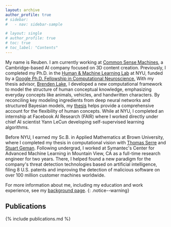 ```yaml
---
layout: archive
author_profile: true
# sidebar:
#   - nav: sidebar-sample

# layout: single
# author_profile: true
# toc: true
# toc_label: "Contents"
---
```


My name is Reuben.
I am currently working at [Common Sense Machines](https://www.csm.ai), a Cambridge-based AI company focused on 3D content creation.
Previously, I completed my Ph.D. in the [Human & Machine Learning Lab](https://lake-lab.github.io) at NYU, funded by a [Google Ph.D. Fellowship in Computational Neuroscience.](https://research.googleblog.com/2018/04/announcing-2018-google-phd-fellows-for.html)
With my thesis advisor, [Brenden Lake](https://www.technologyreview.com/lists/innovators-under-35/2018/visionary/brenden-lake/), I developed a new computational framework to model the structure of human conceptual knowledge, emphasizing everyday concepts like animals, vehicles, and handwritten characters.
By reconciling key modeling ingredients from deep neural networks and structured Bayesian models, my [thesis](assets/files/FeinmanPhDThesis.pdf) helps provide a comprehensive account for the flexibility of human concepts.
While at NYU, I completed an internship at Facebook AI Research (FAIR) where I worked directly under chief AI scientist Yann LeCun developing self-supervised learning algorithms.

Before NYU, I earned my Sc.B. in Applied Mathematics at Brown University, where I completed my thesis in computational vision with [Thomas Serre](http://serre-lab.clps.brown.edu/person/thomas-serre/) and [Stuart Geman](http://www.dam.brown.edu/people/geman/index.shtml).
Following undergrad, I worked at Symantec's Center for Advanced Machine Learning in Mountain View, CA as a full-time research engineer for two years.
There, I helped found a new paradigm for the company's threat detection technologies based on artificial intelligence, filing 8 U.S. patents and improving the detection of malicious software on over 100 million customer machines worldwide.

For more information about me, including my education and work experience, see my [background page](/background/).
{: .notice--warning}


## Publications

{% include publications.md %}


<!--
## Work Experience

- **Common Sense Machines** (9/2023 - present)<br>
*Lead Deep Learning Scientist*<br>
Cambridge, MA
- **Meta** (5/2020 - 9/2020)<br>
*Research Intern, FAIR*<br>
New York, NY
- **Symantec** (7/2015 - 6/2017)<br>
*Machine Learning Engineer, Center for Advanced Machine Learning*<br>
Mountain View, CA

## Education

- **New York University** (9/2017 - 9/2023)<br>
*Ph.D., Neural Science*<br>
New York, NY
- **Brown University** (9/2011 - 5/2015)<br>
*Sc.B. with Honors, Applied Mathematics*<br>
Providence, RI
-->